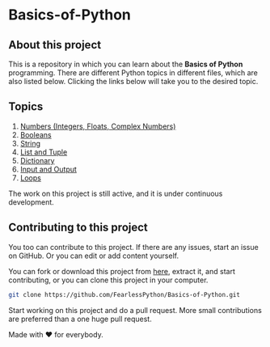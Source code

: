 # Basics-of-Python
## About this project
This is a repository in which you can learn about the **Basics of Python** programming. There are different Python topics in different files, which are also listed below. Clicking the links below will take you to the desired topic.

## Topics
1. [Numbers (Integers, Floats, Complex Numbers)](.Data_Type_1(Numbers%20-%20Integer%2C%20Float%2C%20Complex).ipynb)
2. [Booleans](./Data_Type_2(Boolean).ipynb)
3. [String](./Data_Type_3(String).ipynb)
4. [List and Tuple](./Data_Type_4(List%2C%20Tuples).ipynb)
5. [Dictionary](./Data_Type_5(Dictionary).ipynb)
6. [Input and Output](./INPUT_AND_OUTPUT.ipynb)
7. [Loops](./Loops.ipynb)

The work on this project is still active, and it is under continuous development.

## Contributing to this project
You too can contribute to this project. If there are any issues, start an issue on GitHub. Or you can edit or add content yourself.

You can fork or download this project from [here](https://github.com/FearlessPython/Basics-of-Python/archive/master.zip), extract it, and start contributing, or you can clone this project in your computer.
```bash
git clone https://github.com/FearlessPython/Basics-of-Python.git
```
Start working on this project and do a pull request. More small contributions are preferred than a one huge pull request.

Made with ❤️️ for everybody.